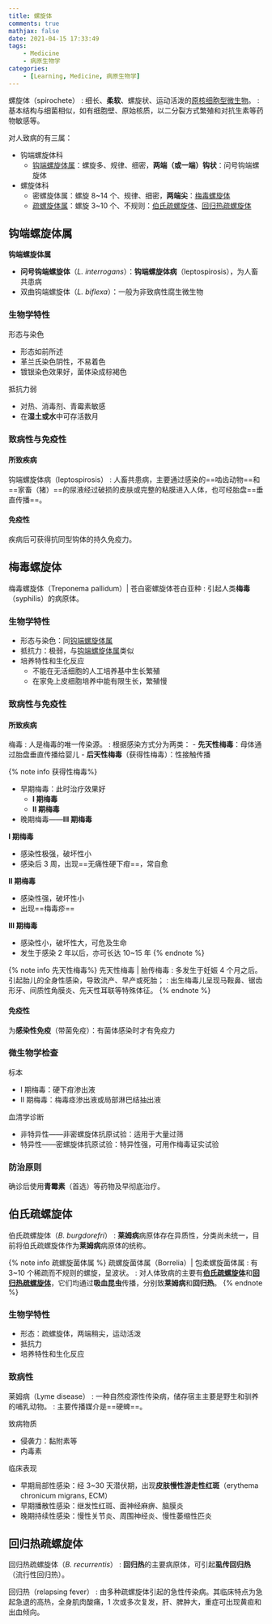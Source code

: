 ```yaml
---
title: 螺旋体
comments: true
mathjax: false
date: 2021-04-15 17:33:49
tags:
    - Medicine
    - 病原生物学
categories:
    - [Learning, Medicine, 病原生物学]
---
```


螺旋体（spirochete）
: 细长、**柔软**、螺旋状、运动活泼的<a href="{% post_path 病原生物学 %}#微生物">原核细胞型微生物</a>。
: 基本结构与细菌相似，如有细胞壁、原始核质，以二分裂方式繁殖和对抗生素等药物敏感等。

对人致病的有三属：
- 钩端螺旋体科
    - [钩端螺旋体属](#钩端螺旋体属)：螺旋多、规律、细密，**两端（或一端）钩状**：问号钩端螺旋体
- 螺旋体科
    - 密螺旋体属：螺旋 8~14 个、规律、细密，**两端尖**：[梅毒螺旋体](#梅毒螺旋体)
    - [疏螺旋体属](#伯氏疏螺旋体)：螺旋 3~10 个、不规则：[伯氏疏螺旋体](#伯氏疏螺旋体)、[回归热疏螺旋体](#回归热疏螺旋体)

<!-- more -->

## 钩端螺旋体属

**钩端螺旋体属**
- **问号钩端螺旋体**（*L. interrogans*）：**钩端螺旋体病**（leptospirosis），为人畜共患病
- 双曲钩端螺旋体（*L. biflexa*）：一般为非致病性腐生微生物

### 生物学特性

形态与染色
- 形态如前所述
- 革兰氏染色阴性，不易着色
- 镀银染色效果好，菌体染成棕褐色

抵抗力弱
- 对热、消毒剂、青霉素敏感
- 在**湿土或水**中可存活数月

### 致病性与免疫性

#### 所致疾病

钩端螺旋体病（leptospirosis）
: 人畜共患病，主要通过感染的==啮齿动物==和==家畜（猪）==的尿液经过破损的皮肤或完整的粘膜进入人体，也可经胎盘==垂直传播==。

#### 免疫性

疾病后可获得抗同型钩体的持久免疫力。

## 梅毒螺旋体

梅毒螺旋体（Treponema pallidum）| 苍白密螺旋体苍白亚种
: 引起人类**梅毒**（syphilis）的病原体。

### 生物学特性

- 形态与染色：同[钩端螺旋体属](#钩端螺旋体属)
- 抵抗力：极弱，与[钩端螺旋体属](#钩端螺旋体属)类似
- 培养特性和生化反应
    - 不能在无活细胞的人工培养基中生长繁殖
    - 在家免上皮细胞培养中能有限生长，繁殖慢

### 致病性与免疫性

#### 所致疾病

梅毒
: 人是梅毒的唯一传染源。
: 根据感染方式分为两类：
    - **先天性梅毒**：母体通过胎盘垂直传播给婴儿
    - **后天性梅毒**（获得性梅毒）：性接触传播

{% note info 获得性梅毒%}
- 早期梅毒：此时治疗效果好
    - **Ⅰ 期梅毒**
    - **Ⅱ 期梅毒**
- 晚期梅毒——**Ⅲ 期梅毒**

**Ⅰ 期梅毒**
- 感染性极强，破坏性小
- 感染后 3 周，出现==无痛性硬下疳==，常自愈

**Ⅱ 期梅毒**
- 感染性强，破坏性小
- 出现==梅毒疹==

**Ⅲ 期梅毒**
- 感染性小，破坏性大，可危及生命
- 发生于感染 2 年以后，亦可长达 10~15 年
{% endnote %}

{% note info 先天性梅毒%}
先天性梅毒 | 胎传梅毒
: 多发生于妊娠 4 个月之后。引起胎儿的全身性感染，导致流产、早产或死胎；
: 出生梅毒儿呈现马鞍鼻、锯齿形牙、间质性角膜炎、先天性耳联等特殊体征。
{% endnote %}

#### 免疫性

为**感染性免疫**（带菌免疫）：有菌体感染时才有免疫力

### 微生物学检查

标本
- Ⅰ 期梅毒：硬下疳渗出液
- Ⅱ 期梅毒：梅毒痉渗出液或局部淋巴结抽出液

血清学诊断
- 非特异性——非密螺旋体抗原试验：适用于大量过筛
- 特异性——密螺旋体抗原试验：特异性强，可用作梅毒证实试验

### 防治原则

确诊后使用**青霉素**（首选）等药物及早彻底治疗。

## 伯氏疏螺旋体

伯氏疏螺旋体（*B. burgdorefri*）
: **莱姆病**病原体存在异质性，分类尚未统一，目前将伯氏疏螺旋体作为**莱姆病**病原体的统称。

{% note info 疏螺旋菌体属 %}
疏螺旋菌体属（Borrelia）| 包柔螺旋菌体属
: 有 3~10 个稀疏而不规则的螺旋，呈波状。
: 对人体致病的主要有[**伯氏疏螺旋体**](#伯氏疏螺旋体)和[**回归热疏螺旋体**](#回归热疏螺旋体)，它们均通过**吸血昆虫**传播，分别致**莱姆病**和**回归热**。
{% endnote %}

### 生物学特性

- 形态：疏螺旋体，两端稍尖，运动活泼
- 抵抗力
- 培养特性和生化反应

### 致病性

莱姆病（Lyme disease）
: 一种自然疫源性传染病，储存宿主主要是野生和驯养的哺乳动物。
: 主要传播媒介是==硬蜱==。

致病物质
- 侵袭力：黏附素等
- 内毒素

临床表现
- 早期局部性感染：经 3~30 天潜伏期，出现**皮肤慢性游走性红斑**（erythema chronicum migrans, ECM）
- 早期播散性感染：继发性红斑、面神经麻痹、脑膜炎
- 晚期持续性感染：慢性关节炎、周围神经炎、慢性萎缩性匹炎

## 回归热疏螺旋体

回归热疏螺旋体（*B. recurrentis*）
: **回归热**的主要病原体，可引起**虱传回归热**（流行性回归热）。

回归热（relapsing fever）
: 由多种疏螺旋体引起的急性传染病。其临床特点为急起急退的高热，全身肌肉酸痛，1 次或多次复发，肝、脾肿大，重症可出现黄疸和出血倾向。

